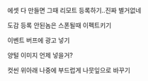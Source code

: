 
에셋 다 만들면 그때 리모트 등록하기..진짜 별거없네
 
도감 등록 안된놈은 스폰될때 이펙트키기

이벤트 버프에 광고 넣기
 
양털 이미지 언제 넣을거?

컷씬 위아래 나중에 부드럽게 나뭇잎으로 바꾸기
